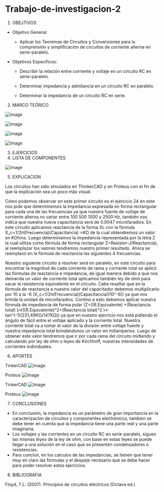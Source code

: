 # Trabajo-de-investigacion-2

1. OBEJTIVOS

  * Objetivo General:
    
    - Aplicar los Teoremas de Circuitos y Conversiones para la comprensión y simplificación de circuitos de corriente alterna en serie-paralelo.
    
  * Objetivos Específicos:

    - Describir la relación entre corriente y voltaje en un circuito RC en serie-paralelo.
   
    - Determinar impedancia y admitancia en un circuito RC en paralelo.
   
    - Determinar la impedancia de un circuito RC en serie.

2. MARCO TEÓRICO

![image](https://user-images.githubusercontent.com/76132461/108800660-c60dc200-7561-11eb-89bc-fe25d29368df.png)

![image](https://user-images.githubusercontent.com/76132461/108800472-3cf68b00-7561-11eb-8f6e-928fd3792c5a.png)

![image](https://user-images.githubusercontent.com/76132461/108800143-5814cb00-7560-11eb-9299-56123756069b.png)

![image](https://user-images.githubusercontent.com/76132461/108800005-f05e8000-755f-11eb-8368-db60b723e61f.png)


3. EJERCICIOS
4. LISTA DE COMPONENTES

  ![image](https://user-images.githubusercontent.com/76134214/108808757-4db0fc00-7575-11eb-8b19-602b6cb67d77.png)

5. EXPLICACION

 Los circuitos han sido simulados en ThinkerCAD y en Proteus con el fin de que la explicación sea un poco más visual.

Cómo podemos observar en este primer circuito es el ejercicio 24 en este nos pide que determinemos la impedancia expresada en forma rectangular para cada una de las frecuencias ya que nuestra fuente de voltaje de corriente alterna no variar entre 100 500 1000 y 2500 Hz, también nos indica que nuestra nueva capacitancia será de 0.0047 microfaradios. En este circuito aplicamos reactancia de la forma Xc con la fórmula X_c=1/2π(Frecuencia)(Capacitancia) =ΚΩ de la cual obtendremos un valor en KOhms. Luego determinamos la impedancia representada por la letra Z la cual utiliza como fórmula de forma rectangular Z=Resistor-J(Reactancia), al reemplazar los valores tendremos nuestro primer resultado. Ahora se reemplazó en la fórmula de reactancia las siguientes 4 frecuencias.

Nuestro siguiente circuito a resolver será en paralelo, en este circuito para encontrar la magnitud de cada corriente de rama y corriente total se aplicó  las fórmulas de reactancia e impedancia, de igual manera debido a que nos demanda un valor de corriente total aplicamos también ley de ohm para sacar la resistencia equivalente en el circuito. Cabe resaltar que en la fórmula de reactancia a nuestro valor del capacitador debemos multiplicarlo por 10 a la -6 (X_c=1/2π(Frecuencia)(Capacitancia)(10^-6)) ya que nos brinda la unidad de microfaradios. Contino a esto debemos aplicar nuestra fórmula de impedancia de forma polar (Z=((R.Equivalente) +(Reactancia total) )/√((R.Equivalente)^2+(Reactancia total)^2 )<-tan^(-1)⁡(231,49ΚΩ/147ΚΩ)) ya que en nuestro ejercicio nos está pidiendo el ángulo de fácil entre el voltaje aplicado y la corriente total. Nuestra corriente total va a tomar el valor de la división entre voltaje fuente y nuestra impedancia total brindándonos un valor en miliamperios. Luego de obtener este valor tendremos que ir por cada rama del circuito midiendo y calculando por ley de ohm o leyes de Kirchhoff, nuestras intensidades de corrientes individuales.

6. APORTES

TinkerCAD
![image](https://user-images.githubusercontent.com/76134214/108809102-227adc80-7576-11eb-8c9d-cf2e4b0a7287.png)

Proteus
![image](https://user-images.githubusercontent.com/76134214/108809109-2575cd00-7576-11eb-8535-b02bc0a7559c.png) 

TinkerCAD
![image](https://user-images.githubusercontent.com/76134214/108809123-29a1ea80-7576-11eb-8be9-f8b31b0191c7.png)

Proteus
![image](https://user-images.githubusercontent.com/76134214/108809129-2d357180-7576-11eb-9db0-1c4f3f11e77b.png)

7. CONCLUSIONES
 - En conclusión, la impedancia es un parámetro de gran importancia en la caracterización de circuitos y componentes electrónicos, tambien se debe tener en cuenta que la impedancia tiene una parte real y una parte imaginaria.
 - Los voltajes y las corrientes en un circuito RC en serie-paralelo, siguen las mismas leyes de la ley de ohm, con base en estas leyes se puede llegar a una solución en el caso que se presenten condensadores o resistencias.
 - Para concluir, en los calculos de las impedancias, se tienen que tener muy en claro las fórmulas y el despeje necesario que se debe hacer para poder resolver estos ejercicios.
 
8. BIBLIOGRAFIA

 Floyd, T.L. (2007). Principios de circuitos eléctricos (Octava ed.)


